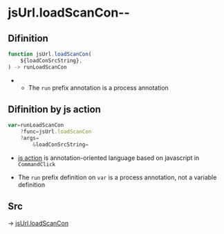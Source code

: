 # jsUrl.loadScanCon--

## Difinition

```js.js
function jsUrl.loadScanCon(
	${loadConSrcString},
) -> runLoadScanCon
```

- - The `run` prefix annotation is a process annotation


## Difinition by js action

```js.js
var=runLoadScanCon
	?func=jsUrl.loadScanCon
	?args=
		&loadConSrcString=
```

- [js action](#) is annotation-oriented language based on javascript in `CommandClick`

- The `run` prefix definition on `var` is a process annotation, not a variable definition

## Src

-> [jsUrl.loadScanCon](https://github.com/puutaro/CommandClick/blob/master/app/src/main/java/com/puutaro/commandclick/fragment_lib/terminal_fragment/js_interface/JsUrl.kt#L99)


